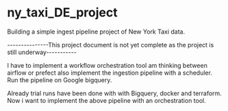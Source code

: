 # ny_taxi_DE_project
Building a simple ingest pipeline project of New York Taxi data.



---------------This project document is not yet complete as the project is still underway-----------




I have to implement a workflow orchestration tool am thinking between airflow or prefect
also implement the ingestion pipeline with a scheduler.
Run the pipeline on Google bigquery.

Already trial runs have been done with with Bigquery, docker and terraform.
Now i want to implement the above pipeline with an orchestration tool.
